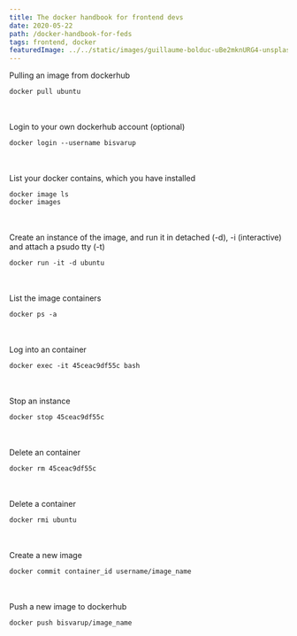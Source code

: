 ```yaml
---
title: The docker handbook for frontend devs
date: 2020-05-22
path: /docker-handbook-for-feds
tags: frontend, docker
featuredImage: ../../static/images/guillaume-bolduc-uBe2mknURG4-unsplash.jpg
---
```


 

Pulling an image from dockerhub

``` 
docker pull ubuntu
```
<br />
<br />
Login to your own dockerhub account (optional)

```
docker login --username bisvarup
```
<br />
<br />
List your docker contains, which you have installed

```
docker image ls
docker images
```
<br />
<br />
Create an instance of the image, and run it in detached (-d), -i (interactive) and attach a psudo tty (-t)

```
docker run -it -d ubuntu
```
<br />
<br />
List the image containers

```
docker ps -a
```
<br />
<br />
Log into an container

```
docker exec -it 45ceac9df55c bash
```
<br />
<br />
Stop an instance

```
docker stop 45ceac9df55c
```
<br />
<br />
Delete an container

```
docker rm 45ceac9df55c
```
<br />
<br />
Delete a container

```
docker rmi ubuntu
```
<br />
<br />
Create a new image

```
docker commit container_id username/image_name
```
<br />
<br />
Push a new image to dockerhub

```
docker push bisvarup/image_name
```